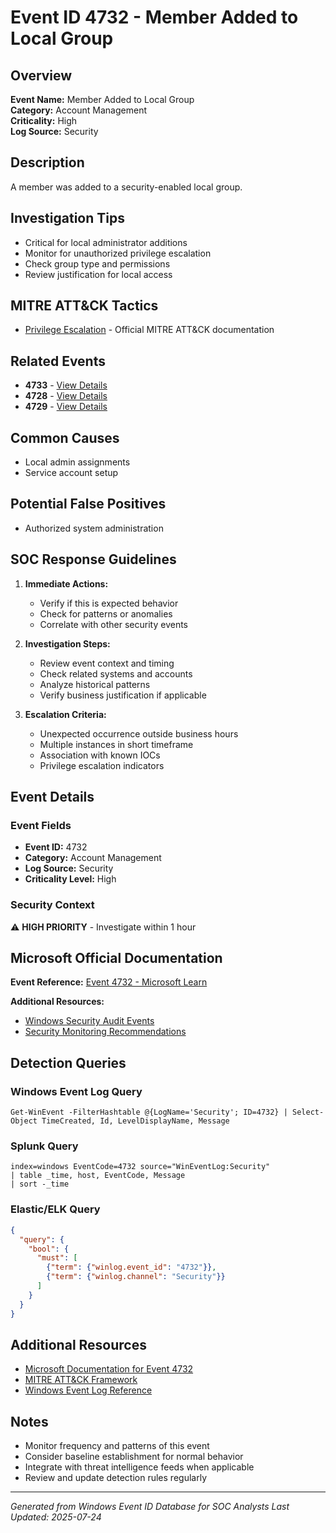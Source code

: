 # Event ID 4732 - Member Added to Local Group

## Overview
**Event Name:** Member Added to Local Group  
**Category:** Account Management  
**Criticality:** High  
**Log Source:** Security  

## Description
A member was added to a security-enabled local group.

## Investigation Tips
- Critical for local administrator additions
- Monitor for unauthorized privilege escalation
- Check group type and permissions
- Review justification for local access

## MITRE ATT&CK Tactics
- [Privilege Escalation](https://attack.mitre.org/tactics/TA0004/) - Official MITRE ATT&CK documentation

## Related Events
- **4733** - [View Details](4733.md)
- **4728** - [View Details](4728.md)
- **4729** - [View Details](4729.md)

## Common Causes
- Local admin assignments
- Service account setup

## Potential False Positives
- Authorized system administration

## SOC Response Guidelines
1. **Immediate Actions:**
   - Verify if this is expected behavior
   - Check for patterns or anomalies
   - Correlate with other security events

2. **Investigation Steps:**
   - Review event context and timing
   - Check related systems and accounts
   - Analyze historical patterns
   - Verify business justification if applicable

3. **Escalation Criteria:**
   - Unexpected occurrence outside business hours
   - Multiple instances in short timeframe
   - Association with known IOCs
   - Privilege escalation indicators

## Event Details

### Event Fields
- **Event ID:** 4732
- **Category:** Account Management
- **Log Source:** Security
- **Criticality Level:** High

### Security Context
⚠️ **HIGH PRIORITY** - Investigate within 1 hour

## Microsoft Official Documentation
**Event Reference:** [Event 4732 - Microsoft Learn](https://learn.microsoft.com/en-us/previous-versions/windows/it-pro/windows-10/security/threat-protection/auditing/event-4732)

**Additional Resources:**
- [Windows Security Audit Events](https://learn.microsoft.com/en-us/windows/security/threat-protection/auditing/audit-events)
- [Security Monitoring Recommendations](https://learn.microsoft.com/en-us/windows-server/identity/ad-ds/plan/appendix-l--events-to-monitor)

## Detection Queries

### Windows Event Log Query
```
Get-WinEvent -FilterHashtable @{LogName='Security'; ID=4732} | Select-Object TimeCreated, Id, LevelDisplayName, Message
```

### Splunk Query
```spl
index=windows EventCode=4732 source="WinEventLog:Security"
| table _time, host, EventCode, Message
| sort -_time
```

### Elastic/ELK Query
```json
{
  "query": {
    "bool": {
      "must": [
        {"term": {"winlog.event_id": "4732"}},
        {"term": {"winlog.channel": "Security"}}
      ]
    }
  }
}
```

## Additional Resources
- [Microsoft Documentation for Event 4732](https://docs.microsoft.com/en-us/windows/security/threat-protection/auditing/event-4732)
- [MITRE ATT&CK Framework](https://attack.mitre.org/)
- [Windows Event Log Reference](https://docs.microsoft.com/en-us/windows/win32/eventlog/event-logging)

## Notes
- Monitor frequency and patterns of this event
- Consider baseline establishment for normal behavior
- Integrate with threat intelligence feeds when applicable
- Review and update detection rules regularly

---
*Generated from Windows Event ID Database for SOC Analysts*
*Last Updated: 2025-07-24*